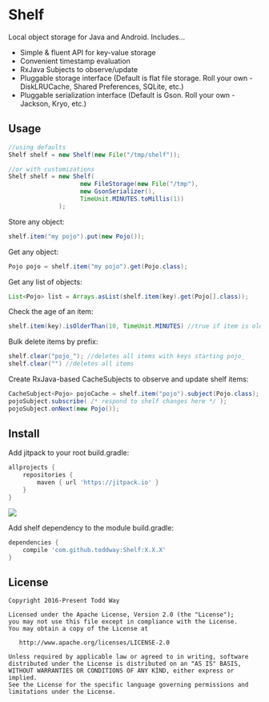# Shelf
Local object storage for Java and Android.  Includes...

- Simple & fluent API for key-value storage
- Convenient timestamp evaluation
- RxJava Subjects to observe/update
- Pluggable storage interface (Default is flat file storage. Roll your own - DiskLRUCache, Shared Preferences, SQLite, etc.)
- Pluggable serialization interface (Default is Gson.  Roll your own - Jackson, Kryo, etc.)
 
 
## Usage

```java
//using defaults
Shelf shelf = new Shelf(new File("/tmp/shelf"));

//or with customizations
Shelf shelf = new Shelf(
                    new FileStorage(new File("/tmp"), 
                    new GsonSerializer(), 
                    TimeUnit.MINUTES.toMillis(1))
              );
```

Store any object:
```java
shelf.item("my pojo").put(new Pojo());
```
Get any object:
```java
Pojo pojo = shelf.item("my pojo").get(Pojo.class);
```

Get any list of objects:
```java
List<Pojo> list = Arrays.asList(shelf.item(key).get(Pojo[].class));
```

Check the age of an item:
```java
shelf.item(key).isOlderThan(10, TimeUnit.MINUTES) //true if item is older than 10 min or does not exist, false otherwise
```


Bulk delete items by prefix:
```java
shelf.clear("pojo_"); //deletes all items with keys starting pojo_
shelf.clear("") //deletes all items
```


Create RxJava-based CacheSubjects to observe and update shelf items:
```java
CacheSubject<Pojo> pojoCache = shelf.item("pojo").subject(Pojo.class);
pojoSubject.subscribe( /* respond to shelf changes here */ );
pojoSubject.onNext(new Pojo()); 
```

## Install
Add jitpack to your root build.gradle:

```groovy
allprojects {
    repositories {
        maven { url 'https://jitpack.io' }
    }
}
```
[![](https://jitpack.io/v/toddway/Shelf.svg)](https://jitpack.io/#toddway/Shelf)

Add shelf dependency to the module build.gradle:

```groovy
dependencies {
    compile 'com.github.toddway:Shelf:X.X.X'
}
```    



License
-------

    Copyright 2016-Present Todd Way

    Licensed under the Apache License, Version 2.0 (the "License");
    you may not use this file except in compliance with the License.
    You may obtain a copy of the License at

       http://www.apache.org/licenses/LICENSE-2.0

    Unless required by applicable law or agreed to in writing, software
    distributed under the License is distributed on an "AS IS" BASIS,
    WITHOUT WARRANTIES OR CONDITIONS OF ANY KIND, either express or implied.
    See the License for the specific language governing permissions and
    limitations under the License.